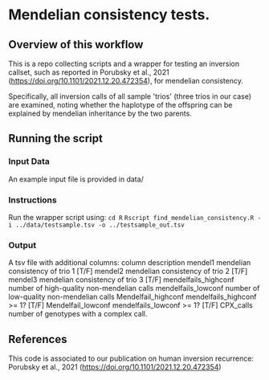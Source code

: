 
# Mendelian consistency tests.

## Overview of this workflow

This is a repo collecting scripts and a wrapper for testing an inversion callset, such as reported in Porubsky et al., 2021 (https://doi.org/10.1101/2021.12.20.472354), for mendelian consistency.

Specifically, all inversion calls of all sample 'trios' (three trios in our case) are examined, noting whether the haplotype of the offspring can be explained by mendelian inheritance by the two parents.

## Running the script


### Input Data

An example input file is provided in data/

### Instructions

Run the wrapper script using:
 `cd R`
 `Rscript find_mendelian_consistency.R -i ../data/testsample.tsv -o ../testsample_out.tsv`

### Output

A tsv file with additional columns:
 column   description
 mendel1  mendelian consistency of trio 1 [T/F]
 mendel2  mendelian consistency of trio 2 [T/F]
 mendel3  mendelian consistency of trio 3 [T/F]
 mendelfails_highconf number of high-quality non-mendelian calls
 mendelfails_lowconf  number of low-quality non-mendelian calls
 Mendelfail_highconf  mendelfails_highconf >= 1? [T/F]
 Mendelfail_lowconf mendelfails_lowconf >= 1? [T/F]
 CPX_calls  number of genotypes with a complex call.


## References

This code is associated to our publication on human inversion recurrence:
Porubsky et al., 2021 (https://doi.org/10.1101/2021.12.20.472354)
